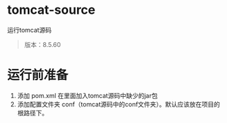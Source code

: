 # tomcat-source
运行tomcat源码

> 版本：8.5.60

# 运行前准备
1. 添加 pom.xml 在里面加入tomcat源码中缺少的jar包
2. 添加配置文件夹 conf（tomcat源码中的conf文件夹）。默认应该放在项目的根路径下。